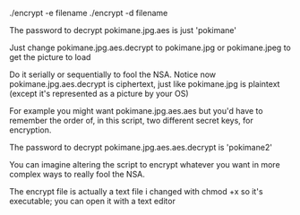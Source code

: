 ./encrypt -e filename 
./encrypt -d filename

The password to decrypt pokimane.jpg.aes is just 'pokimane'

Just change pokimane.jpg.aes.decrypt to pokimane.jpg or pokimane.jpeg to get the picture to load

Do it serially or sequentially to fool the NSA. Notice now pokimane.jpg.aes.decrypt is ciphertext, just like pokimane.jpg is plaintext (except it's represented as a picture by your OS)

For example you might want pokimane.jpg.aes.aes but you'd have to remember the order of, in this script, two different secret keys, for encryption.

The password to decrypt pokimane.jpg.aes.aes.decrypt is 'pokimane2'

You can imagine altering the script to encrypt whatever you want in more complex ways to really fool the NSA.

The encrypt file is actually a text file i changed with chmod +x so it's executable; you can open it with a text editor
